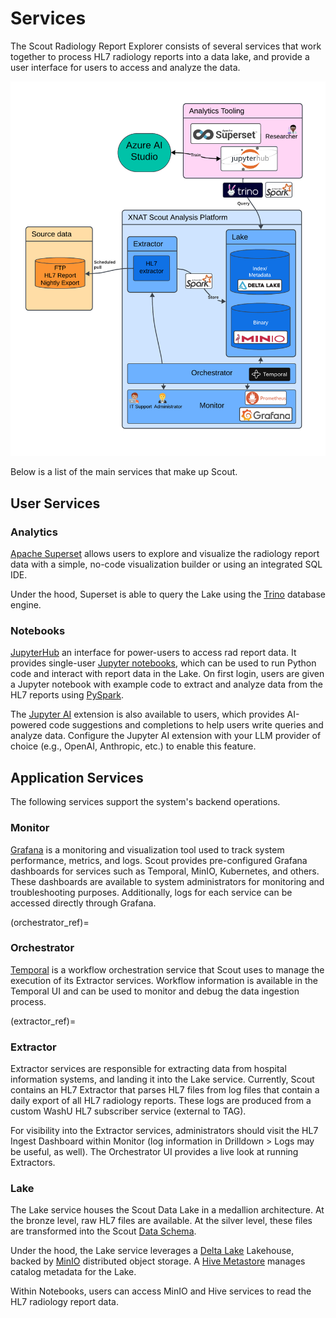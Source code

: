 # Services

The Scout Radiology Report Explorer consists of several services that work together to process HL7 radiology reports into a 
data lake, and provide a user interface for users to access and analyze the data.

![Scout System Overview](images/ScoutSystemOverview.png)

Below is a list of the main services that make up Scout.

## User Services

### Analytics

[Apache Superset](https://superset.apache.org/) allows users to explore and visualize the radiology report data with a simple, no-code 
visualization builder or using an integrated SQL IDE.

Under the hood, Superset is able to query the Lake using the [Trino](https://trino.io/) database engine.

### Notebooks

[JupyterHub](https://jupyterhub.readthedocs.io/en/stable/) an interface for power-users to access rad report data.
It provides single-user [Jupyter notebooks](https://jupyter.org/), which can be used to run Python code and interact 
with report data in the Lake. On first login, users are given a Jupyter notebook with example code to extract 
and analyze data from the HL7 reports using [PySpark](https://spark.apache.org/docs/latest/api/python/index.html).

The [Jupyter AI](https://jupyter-ai.readthedocs.io/en/latest/) extension is also available to users, which provides
AI-powered code suggestions and completions to help users write queries and analyze data. Configure the Jupyter AI 
extension with your LLM provider of choice (e.g., OpenAI, Anthropic, etc.) to enable this feature.

## Application Services

The following services support the system's backend operations.

### Monitor

[Grafana](https://grafana.com/) is a monitoring and visualization tool used to track system performance, metrics, and 
logs. Scout provides pre-configured Grafana dashboards for services such as Temporal, MinIO, Kubernetes, and others. 
These dashboards are available to system administrators for monitoring and troubleshooting purposes. Additionally, logs
for each service can be accessed directly through Grafana.

(orchestrator_ref)=
### Orchestrator

[Temporal](https://temporal.io/) is a workflow orchestration service that Scout uses to manage the execution of its Extractor services. 
Workflow information is available in the Temporal UI and can be used to monitor and debug the data ingestion process.

(extractor_ref)=
### Extractor

Extractor services are responsible for extracting data from hospital information systems, and landing it into the Lake service.
Currently, Scout contains an HL7 Extractor that parses HL7 files from log files that contain a daily export of all HL7 radiology reports.
These logs are produced from a custom WashU HL7 subscriber service (external to TAG).

For visibility into the Extractor services, administrators should visit the HL7 Ingest Dashboard within Monitor 
(log information in Drilldown > Logs may be useful, as well). The Orchestrator UI provides a live look at running Extractors.

### Lake

The Lake service houses the Scout Data Lake in a medallion architecture. At the bronze level, raw HL7 files are available. At the silver level, these
files are transformed into the Scout [Data Schema](dataschema.md). 

Under the hood, the Lake service leverages a [Delta Lake](https://delta.io/) Lakehouse, backed by [MinIO](https://min.io/) distributed object storage. 
A [Hive Metastore](https://hive.apache.org/docs/latest/adminmanual-metastore-administration_27362076/) manages catalog metadata for the Lake.

Within Notebooks, users can access MinIO and Hive services to read the HL7 radiology report data.
